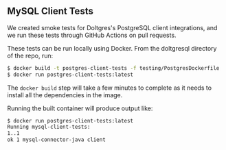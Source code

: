 ## MySQL Client Tests
We created smoke tests for Doltgres's PostgreSQL client integrations, and we run these tests through GitHub Actions
on pull requests.

These tests can be run locally using Docker. From the doltgresql directory of the repo, run:

```bash
$ docker build -t postgres-client-tests -f testing/PostgresDockerfile .
$ docker run postgres-client-tests:latest
```

The `docker build` step will take a few minutes to complete as it needs to install all the dependencies in the image.

Running the built container will produce output like:
```bash
$ docker run postgres-client-tests:latest                                 
Running mysql-client-tests:
1..1
ok 1 mysql-connector-java client
```
